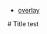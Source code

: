 ---
---
<!DOCTYPE html>
<html>
	<head>
		<title>{{ page.title }}</title>
	</head>
	<body>
		<nav component="appmenu">
			<ul>
				<li>
					<a href="{{ site.url }}/demos/overlay.md">overlay</a>
				</li>
			</ul>
		</nav>
		# Title test
